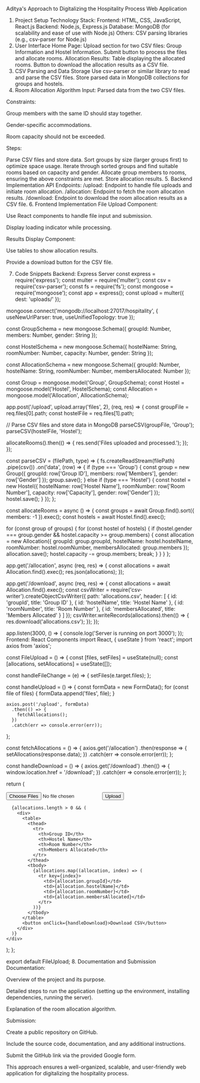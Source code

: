 Aditya's Approach to Digitalizing the Hospitality Process Web Application
1. Project Setup
Technology Stack:
Frontend: HTML, CSS, JavaScript, React.js
Backend: Node.js, Express.js
Database: MongoDB (for scalability and ease of use with Node.js)
Others: CSV parsing libraries (e.g., csv-parser for Node.js)
2. User Interface
Home Page:
Upload section for two CSV files: Group Information and Hostel Information.
Submit button to process the files and allocate rooms.
Allocation Results:
Table displaying the allocated rooms.
Button to download the allocation results as a CSV file.
3. CSV Parsing and Data Storage
Use csv-parser or similar library to read and parse the CSV files.
Store parsed data in MongoDB collections for groups and hostels.
4. Room Allocation Algorithm
Input: Parsed data from the two CSV files.

Constraints:

Group members with the same ID should stay together.

Gender-specific accommodations.

Room capacity should not be exceeded.

Steps:

Parse CSV files and store data.
Sort groups by size (larger groups first) to optimize space usage.
Iterate through sorted groups and find suitable rooms based on capacity and gender.
Allocate group members to rooms, ensuring the above constraints are met.
Store allocation results.
5. Backend Implementation
API Endpoints:
/upload: Endpoint to handle file uploads and initiate room allocation.
/allocation: Endpoint to fetch the room allocation results.
/download: Endpoint to download the room allocation results as a CSV file.
6. Frontend Implementation
File Upload Component:

Use React components to handle file input and submission.

Display loading indicator while processing.

Results Display Component:

Use tables to show allocation results.

Provide a download button for the CSV file.

7. Code Snippets
Backend: Express Server
const express = require('express');
const multer = require('multer');
const csv = require('csv-parser');
const fs = require('fs');
const mongoose = require('mongoose');
const app = express();
const upload = multer({ dest: 'uploads/' });

mongoose.connect('mongodb://localhost:27017/hospitality', {
  useNewUrlParser: true,
  useUnifiedTopology: true
});

const GroupSchema = new mongoose.Schema({
  groupId: Number,
  members: Number,
  gender: String
});

const HostelSchema = new mongoose.Schema({
  hostelName: String,
  roomNumber: Number,
  capacity: Number,
  gender: String
});

const AllocationSchema = new mongoose.Schema({
  groupId: Number,
  hostelName: String,
  roomNumber: Number,
  membersAllocated: Number
});

const Group = mongoose.model('Group', GroupSchema);
const Hostel = mongoose.model('Hostel', HostelSchema);
const Allocation = mongoose.model('Allocation', AllocationSchema);

app.post('/upload', upload.array('files', 2), (req, res) => {
  const groupFile = req.files[0].path;
  const hostelFile = req.files[1].path;

  // Parse CSV files and store data in MongoDB
  parseCSV(groupFile, 'Group');
  parseCSV(hostelFile, 'Hostel');

  allocateRooms().then(() => {
    res.send('Files uploaded and processed.');
  });
});

const parseCSV = (filePath, type) => {
  fs.createReadStream(filePath)
    .pipe(csv())
    .on('data', (row) => {
      if (type === 'Group') {
        const group = new Group({
          groupId: row['Group ID'],
          members: row['Members'],
          gender: row['Gender']
        });
        group.save();
      } else if (type === 'Hostel') {
        const hostel = new Hostel({
          hostelName: row['Hostel Name'],
          roomNumber: row['Room Number'],
          capacity: row['Capacity'],
          gender: row['Gender']
        });
        hostel.save();
      }
    });
};

const allocateRooms = async () => {
  const groups = await Group.find().sort({ members: -1 }).exec();
  const hostels = await Hostel.find().exec();

  for (const group of groups) {
    for (const hostel of hostels) {
      if (hostel.gender === group.gender && hostel.capacity >= group.members) {
        const allocation = new Allocation({
          groupId: group.groupId,
          hostelName: hostel.hostelName,
          roomNumber: hostel.roomNumber,
          membersAllocated: group.members
        });
        allocation.save();
        hostel.capacity -= group.members;
        break;
      }
    }
  }
};

app.get('/allocation', async (req, res) => {
  const allocations = await Allocation.find().exec();
  res.json(allocations);
});

app.get('/download', async (req, res) => {
  const allocations = await Allocation.find().exec();
  const csvWriter = require('csv-writer').createObjectCsvWriter({
    path: 'allocations.csv',
    header: [
      { id: 'groupId', title: 'Group ID' },
      { id: 'hostelName', title: 'Hostel Name' },
      { id: 'roomNumber', title: 'Room Number' },
      { id: 'membersAllocated', title: 'Members Allocated' }
    ]
  });
  csvWriter.writeRecords(allocations).then(() => {
    res.download('allocations.csv');
  });
});

app.listen(3000, () => {
  console.log('Server is running on port 3000');
});
Frontend: React Components
import React, { useState } from 'react';
import axios from 'axios';

const FileUpload = () => {
  const [files, setFiles] = useState(null);
  const [allocations, setAllocations] = useState([]);

  const handleFileChange = (e) => {
    setFiles(e.target.files);
  };

  const handleUpload = () => {
    const formData = new FormData();
    for (const file of files) {
      formData.append('files', file);
    }

    axios.post('/upload', formData)
      .then(() => {
        fetchAllocations();
      })
      .catch(err => console.error(err));
  };

  const fetchAllocations = () => {
    axios.get('/allocation')
      .then(response => {
        setAllocations(response.data);
      })
      .catch(err => console.error(err));
  };

  const handleDownload = () => {
    axios.get('/download')
      .then(() => {
        window.location.href = '/download';
      })
      .catch(err => console.error(err));
  };

  return (
    <div>
      <input type="file" multiple onChange={handleFileChange} />
      <button onClick={handleUpload}>Upload</button>

      {allocations.length > 0 && (
        <div>
          <table>
            <thead>
              <tr>
                <th>Group ID</th>
                <th>Hostel Name</th>
                <th>Room Number</th>
                <th>Members Allocated</th>
              </tr>
            </thead>
            <tbody>
              {allocations.map((allocation, index) => (
                <tr key={index}>
                  <td>{allocation.groupId}</td>
                  <td>{allocation.hostelName}</td>
                  <td>{allocation.roomNumber}</td>
                  <td>{allocation.membersAllocated}</td>
                </tr>
              ))}
            </tbody>
          </table>
          <button onClick={handleDownload}>Download CSV</button>
        </div>
      )}
    </div>
  );
};

export default FileUpload;
8. Documentation and Submission
Documentation:

Overview of the project and its purpose.

Detailed steps to run the application (setting up the environment, installing dependencies, running the server).

Explanation of the room allocation algorithm.

Submission:

Create a public repository on GitHub.

Include the source code, documentation, and any additional instructions.

Submit the GitHub link via the provided Google form.

This approach ensures a well-organized, scalable, and user-friendly web application for digitalizing the hospitality process.
